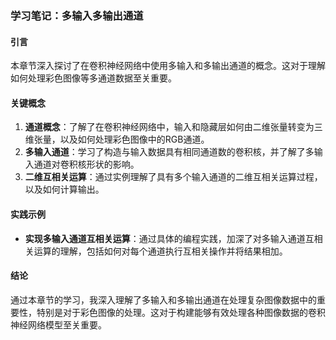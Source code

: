 ### 学习笔记：多输入多输出通道

#### 引言
本章节深入探讨了在卷积神经网络中使用多输入和多输出通道的概念。这对于理解如何处理彩色图像等多通道数据至关重要。

#### 关键概念
1. **通道概念**：了解了在卷积神经网络中，输入和隐藏层如何由二维张量转变为三维张量，以及如何处理彩色图像中的RGB通道。
2. **多输入通道**：学习了构造与输入数据具有相同通道数的卷积核，并了解了多输入通道对卷积核形状的影响。
3. **二维互相关运算**：通过实例理解了具有多个输入通道的二维互相关运算过程，以及如何计算输出。

#### 实践示例
- **实现多输入通道互相关运算**：通过具体的编程实践，加深了对多输入通道互相关运算的理解，包括如何对每个通道执行互相关操作并将结果相加。

#### 结论
通过本章节的学习，我深入理解了多输入和多输出通道在处理复杂图像数据中的重要性，特别是对于彩色图像的处理。这对于构建能够有效处理各种图像数据的卷积神经网络模型至关重要。